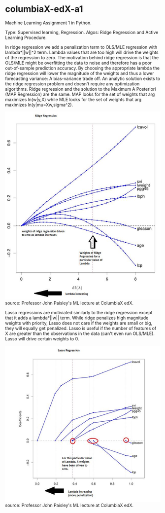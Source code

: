 # columbiaX-edX-a1
Machine Learning Assignment 1 in Python.

Type: Supervised learning, Regression.
Algos: Ridge Regression and Active Learning Procedure.

In ridge regression we add a penalization term to OLS/MLE regression with lambda*||w||^2 term.
Lambda values that are too high will drive the weights of the regression to zero.
The motivation behind ridge regression is that the OLS/MLE might be overfitting the data
to noise and therefore has a poor out-of-sample prediction accuracy. By choosing the
appropriate lambda the ridge regression will lower the magnitude of the weights and 
thus a lower forecasting variance: A bias-variance trade off. An analytic solution
exists to the ridge regression problem and doesn't require any optimization algorithms.
Ridge regression and the solution to the Maximum A Posteriori (MAP Regression) are the same. 
MAP looks for the set of weights that arg maximizes ln(w|y,X) while MLE looks for the set of weights
that arg maximizes ln(y|mu=Xw,sigma^2).

![alt text](https://github.com/frogger21/columbiaX-edX-a1/blob/master/edx1.JPG)
source: Professor John Paisley's ML lecture at ColumbiaX edX.

Lasso regressions are motiviated similarly to the ridge regression except that it adds a
lambda*||w|| term. While ridge penalizes high magnitude weights with priority, Lasso does not
care if the weights are small or big, they will equally get penalized. Lasso is useful if the number
of features of X are greater than the observations in the data (can't even run OLS/MLE). 
Lasso will drive certain weights to 0.

![alt text](https://github.com/frogger21/columbiaX-edX-a1/blob/master/edx2.JPG)
source: Professor John Paisley's ML lecture at ColumbiaX edX.



